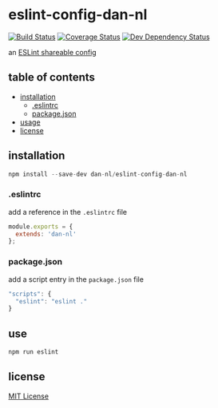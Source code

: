 # eslint-config-dan-nl
[![Build Status][travis-image]][travis-url] [![Coverage Status][coveralls-image]][coveralls-url] [![Dev Dependency Status][david-dm-dev-image]][david-dm-dev-url]

an [ESLint shareable config][eslint-shareable-url]

## table of contents
* [installation](#installation)
    * [.eslintrc](#.eslintrc)
    * [package.json](#pacakge.json)
* [usage](#usage)
* [license](#license)

## installation
```javascript
npm install --save-dev dan-nl/eslint-config-dan-nl
```

### .eslintrc
add a reference in the `.eslintrc` file
```javascript
module.exports = {
  extends: 'dan-nl'
};
```

### package.json
add a script entry in the `package.json` file
```javascript
"scripts": {
  "eslint": "eslint ."
}
```

## use
```javascript
npm run eslint
```

## license
[MIT License][mit-license]

[coveralls-image]: https://coveralls.io/repos/github/dan-nl/eslint-config/badge.svg?branch=master
[coveralls-url]: https://coveralls.io/github/dan-nl/eslint-config?branch=master
[david-dm-dev-image]: https://david-dm.org/dan-nl/eslint-config-dan-nl/dev-status.svg
[david-dm-dev-url]: https://david-dm.org/dan-nl/eslint-config-dan-nl?type=dev
[eslint-shareable-url]: http://eslint.org/docs/developer-guide/shareable-configs.html
[mit-license]: https://raw.githubusercontent.com/dan-nl/eslint-config-dan-nl-listening/master/license.txt
[travis-image]: https://travis-ci.org/dan-nl/eslint-config-dan-nl.svg?branch=master
[travis-url]: https://travis-ci.org/dan-nl/eslint-config-dan-nl

